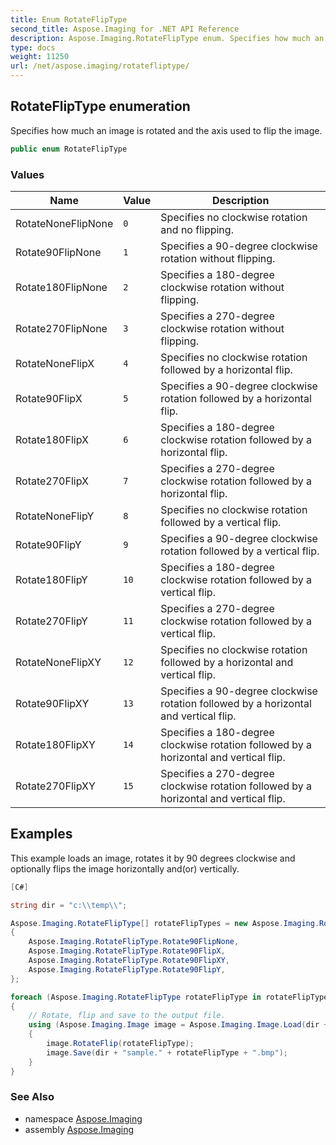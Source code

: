 ```yaml
---
title: Enum RotateFlipType
second_title: Aspose.Imaging for .NET API Reference
description: Aspose.Imaging.RotateFlipType enum. Specifies how much an image is rotated and the axis used to flip the image
type: docs
weight: 11250
url: /net/aspose.imaging/rotatefliptype/
---
```

## RotateFlipType enumeration

Specifies how much an image is rotated and the axis used to flip the image.

```csharp
public enum RotateFlipType
```

### Values

| Name | Value | Description |
| --- | --- | --- |
| RotateNoneFlipNone | `0` | Specifies no clockwise rotation and no flipping. |
| Rotate90FlipNone | `1` | Specifies a 90-degree clockwise rotation without flipping. |
| Rotate180FlipNone | `2` | Specifies a 180-degree clockwise rotation without flipping. |
| Rotate270FlipNone | `3` | Specifies a 270-degree clockwise rotation without flipping. |
| RotateNoneFlipX | `4` | Specifies no clockwise rotation followed by a horizontal flip. |
| Rotate90FlipX | `5` | Specifies a 90-degree clockwise rotation followed by a horizontal flip. |
| Rotate180FlipX | `6` | Specifies a 180-degree clockwise rotation followed by a horizontal flip. |
| Rotate270FlipX | `7` | Specifies a 270-degree clockwise rotation followed by a horizontal flip. |
| RotateNoneFlipY | `8` | Specifies no clockwise rotation followed by a vertical flip. |
| Rotate90FlipY | `9` | Specifies a 90-degree clockwise rotation followed by a vertical flip. |
| Rotate180FlipY | `10` | Specifies a 180-degree clockwise rotation followed by a vertical flip. |
| Rotate270FlipY | `11` | Specifies a 270-degree clockwise rotation followed by a vertical flip. |
| RotateNoneFlipXY | `12` | Specifies no clockwise rotation followed by a horizontal and vertical flip. |
| Rotate90FlipXY | `13` | Specifies a 90-degree clockwise rotation followed by a horizontal and vertical flip. |
| Rotate180FlipXY | `14` | Specifies a 180-degree clockwise rotation followed by a horizontal and vertical flip. |
| Rotate270FlipXY | `15` | Specifies a 270-degree clockwise rotation followed by a horizontal and vertical flip. |

## Examples

This example loads an image, rotates it by 90 degrees clockwise and optionally flips the image horizontally and(or) vertically.

```csharp
[C#]

string dir = "c:\\temp\\";

Aspose.Imaging.RotateFlipType[] rotateFlipTypes = new Aspose.Imaging.RotateFlipType[]
{
    Aspose.Imaging.RotateFlipType.Rotate90FlipNone,
    Aspose.Imaging.RotateFlipType.Rotate90FlipX,
    Aspose.Imaging.RotateFlipType.Rotate90FlipXY,
    Aspose.Imaging.RotateFlipType.Rotate90FlipY,
};

foreach (Aspose.Imaging.RotateFlipType rotateFlipType in rotateFlipTypes)
{
    // Rotate, flip and save to the output file.
    using (Aspose.Imaging.Image image = Aspose.Imaging.Image.Load(dir + "sample.bmp"))
    {
        image.RotateFlip(rotateFlipType);
        image.Save(dir + "sample." + rotateFlipType + ".bmp");
    }
}
```

### See Also

* namespace [Aspose.Imaging](../../aspose.imaging/)
* assembly [Aspose.Imaging](../../)


